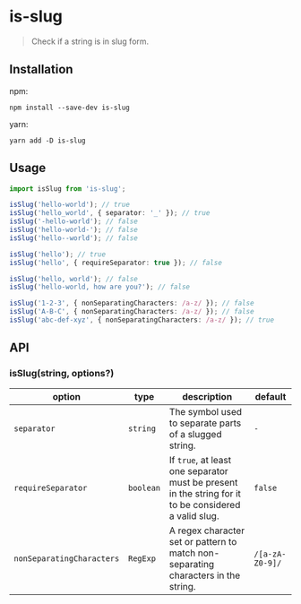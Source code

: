 # is-slug
> Check if a string is in slug form.

## Installation

npm:

```
npm install --save-dev is-slug
```

yarn:

```
yarn add -D is-slug
```

## Usage

```ts
import isSlug from 'is-slug';

isSlug('hello-world'); // true
isSlug('hello_world', { separator: '_' }); // true
isSlug('-hello-world'); // false
isSlug('hello-world-'); // false
isSlug('hello--world'); // false

isSlug('hello'); // true
isSlug('hello', { requireSeparator: true }); // false

isSlug('hello, world'); // false
isSlug('hello-world, how are you?'); // false

isSlug('1-2-3', { nonSeparatingCharacters: /a-z/ }); // false
isSlug('A-B-C', { nonSeparatingCharacters: /a-z/ }); // false
isSlug('abc-def-xyz', { nonSeparatingCharacters: /a-z/ }); // true
```

## API

### isSlug(string, options?)

| option                    | type      | description                                                                                           | default         |
|---------------------------|-----------|-------------------------------------------------------------------------------------------------------|-----------------|
| `separator`               | `string`  | The symbol used to separate parts of a slugged string.                                                | `-`             |
| `requireSeparator`        | `boolean` | If `true`, at least one separator must be present in the string for it to be considered a valid slug. | `false`         |
| `nonSeparatingCharacters` | `RegExp`  | A regex character set or pattern to match non-separating characters in the string.                    | `/[a-zA-Z0-9]/` |
